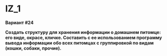 # IZ_1

**Вариант #24** 

**Создать структуру для хранения информации о домашнем питомце: его виде, окрасе, кличке. Составить с ее использованием программу вывода информации обо всех питомцах с группировкой по видам (кошки, собаки, прочие).**
